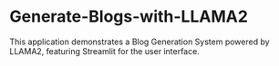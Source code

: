 # Generate-Blogs-with-LLAMA2
This application demonstrates a Blog Generation System powered by LLAMA2, featuring Streamlit for the user interface. 
